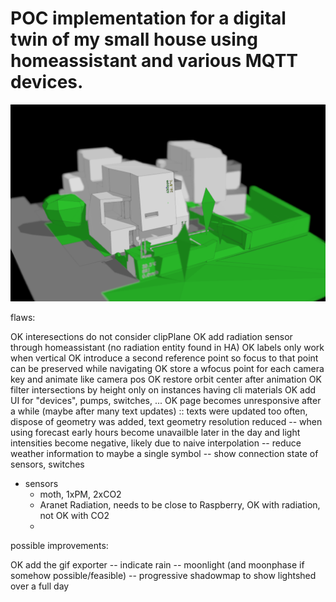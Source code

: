# POC implementation for a digital twin of my small house using homeassistant and various MQTT devices.

![dashboard](images/ha_dashboard_01.png)

flaws:

OK interesections do not consider clipPlane
OK add radiation sensor through homeassistant (no radiation entity found in HA)
OK labels only work when vertical
OK introduce a second reference point so focus to that point can be preserved while navigating
OK store a wfocus point for each camera key and animate like camera pos
OK restore orbit center after animation
OK filter intersections by height only on instances having cli materials
OK add UI for "devices", pumps, switches, ...
OK page becomes unresponsive after a while (maybe after many text updates) :: texts were updated too often, dispose of geometry was added, text geometry resolution reduced
-- when using forecast early hours become unavailble later in the day and light intensities become negative, likely due to naive interpolation
-- reduce weather information to maybe a single symbol
-- show connection state of sensors, switches

- sensors
  - moth, 1xPM, 2xCO2
  - Aranet Radiation, needs to be close to Raspberry, OK with radiation, not OK with CO2
  -

possible improvements:

OK add the gif exporter
-- indicate rain
-- moonlight (and moonphase if somehow possible/feasible)
-- progressive shadowmap to show lightshed over a full day
